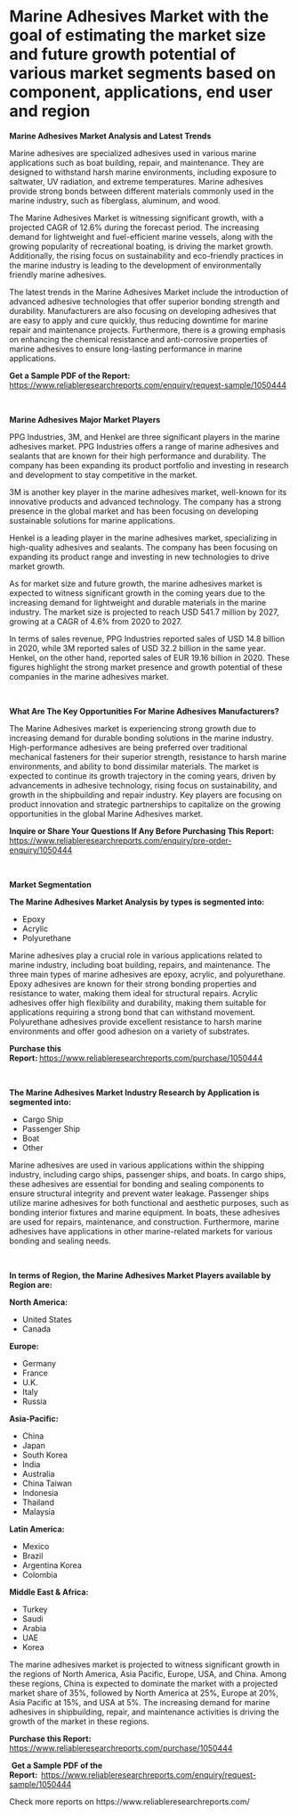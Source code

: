 <p><h1>Marine Adhesives Market with the goal of estimating the market size and future growth potential of various market segments based on component, applications, end user and region</h1></p><p><strong>Marine Adhesives Market Analysis and Latest Trends</strong></p>
<p><p>Marine adhesives are specialized adhesives used in various marine applications such as boat building, repair, and maintenance. They are designed to withstand harsh marine environments, including exposure to saltwater, UV radiation, and extreme temperatures. Marine adhesives provide strong bonds between different materials commonly used in the marine industry, such as fiberglass, aluminum, and wood.</p><p>The Marine Adhesives Market is witnessing significant growth, with a projected CAGR of 12.6% during the forecast period. The increasing demand for lightweight and fuel-efficient marine vessels, along with the growing popularity of recreational boating, is driving the market growth. Additionally, the rising focus on sustainability and eco-friendly practices in the marine industry is leading to the development of environmentally friendly marine adhesives.</p><p>The latest trends in the Marine Adhesives Market include the introduction of advanced adhesive technologies that offer superior bonding strength and durability. Manufacturers are also focusing on developing adhesives that are easy to apply and cure quickly, thus reducing downtime for marine repair and maintenance projects. Furthermore, there is a growing emphasis on enhancing the chemical resistance and anti-corrosive properties of marine adhesives to ensure long-lasting performance in marine applications.</p></p>
<p><strong>Get a Sample PDF of the Report:&nbsp;</strong> <a href="https://www.reliableresearchreports.com/enquiry/request-sample/1050444">https://www.reliableresearchreports.com/enquiry/request-sample/1050444</a></p>
<p>&nbsp;</p>
<p><strong>Marine Adhesives Major Market Players</strong></p>
<p><p>PPG Industries, 3M, and Henkel are three significant players in the marine adhesives market. PPG Industries offers a range of marine adhesives and sealants that are known for their high performance and durability. The company has been expanding its product portfolio and investing in research and development to stay competitive in the market.</p><p>3M is another key player in the marine adhesives market, well-known for its innovative products and advanced technology. The company has a strong presence in the global market and has been focusing on developing sustainable solutions for marine applications.</p><p>Henkel is a leading player in the marine adhesives market, specializing in high-quality adhesives and sealants. The company has been focusing on expanding its product range and investing in new technologies to drive market growth.</p><p>As for market size and future growth, the marine adhesives market is expected to witness significant growth in the coming years due to the increasing demand for lightweight and durable materials in the marine industry. The market size is projected to reach USD 541.7 million by 2027, growing at a CAGR of 4.6% from 2020 to 2027.</p><p>In terms of sales revenue, PPG Industries reported sales of USD 14.8 billion in 2020, while 3M reported sales of USD 32.2 billion in the same year. Henkel, on the other hand, reported sales of EUR 19.16 billion in 2020. These figures highlight the strong market presence and growth potential of these companies in the marine adhesives market.</p></p>
<p>&nbsp;</p>
<p><strong>What Are The Key Opportunities For Marine Adhesives Manufacturers?</strong></p>
<p><p>The Marine Adhesives market is experiencing strong growth due to increasing demand for durable bonding solutions in the marine industry. High-performance adhesives are being preferred over traditional mechanical fasteners for their superior strength, resistance to harsh marine environments, and ability to bond dissimilar materials. The market is expected to continue its growth trajectory in the coming years, driven by advancements in adhesive technology, rising focus on sustainability, and growth in the shipbuilding and repair industry. Key players are focusing on product innovation and strategic partnerships to capitalize on the growing opportunities in the global Marine Adhesives market.</p></p>
<p><strong>Inquire or Share Your Questions If Any Before Purchasing This Report:</strong> <a href="https://www.reliableresearchreports.com/enquiry/pre-order-enquiry/1050444">https://www.reliableresearchreports.com/enquiry/pre-order-enquiry/1050444</a></p>
<p>&nbsp;</p>
<p><strong>Market Segmentation</strong></p>
<p><strong>The Marine Adhesives Market Analysis by types is segmented into:</strong></p>
<p><ul><li>Epoxy</li><li>Acrylic</li><li>Polyurethane</li></ul></p>
<p><p>Marine adhesives play a crucial role in various applications related to marine industry, including boat building, repairs, and maintenance. The three main types of marine adhesives are epoxy, acrylic, and polyurethane. Epoxy adhesives are known for their strong bonding properties and resistance to water, making them ideal for structural repairs. Acrylic adhesives offer high flexibility and durability, making them suitable for applications requiring a strong bond that can withstand movement. Polyurethane adhesives provide excellent resistance to harsh marine environments and offer good adhesion on a variety of substrates.</p></p>
<p><strong>Purchase this Report:&nbsp;</strong><a href="https://www.reliableresearchreports.com/purchase/1050444">https://www.reliableresearchreports.com/purchase/1050444</a></p>
<p>&nbsp;</p>
<p><strong>The Marine Adhesives Market Industry Research by Application is segmented into:</strong></p>
<p><ul><li>Cargo Ship</li><li>Passenger Ship</li><li>Boat</li><li>Other</li></ul></p>
<p><p>Marine adhesives are used in various applications within the shipping industry, including cargo ships, passenger ships, and boats. In cargo ships, these adhesives are essential for bonding and sealing components to ensure structural integrity and prevent water leakage. Passenger ships utilize marine adhesives for both functional and aesthetic purposes, such as bonding interior fixtures and marine equipment. In boats, these adhesives are used for repairs, maintenance, and construction. Furthermore, marine adhesives have applications in other marine-related markets for various bonding and sealing needs.</p></p>
<p>&nbsp;</p>
<p><strong>In terms of Region, the Marine Adhesives Market Players available by Region are:</strong></p>
<p>
    <p> <strong> North America: </strong>
        <ul>
            <li>United States</li>
            <li>Canada</li>
        </ul>
        </p> 
    <p> <strong> Europe: </strong>
        <ul>
            <li>Germany</li>
            <li>France</li>
            <li>U.K.</li>
            <li>Italy</li>
            <li>Russia</li>
        </ul>
        </p> 
    <p> <strong> Asia-Pacific: </strong>
        <ul>
            <li>China</li>
            <li>Japan</li>
            <li>South Korea</li>
            <li>India</li>
            <li>Australia</li>
            <li>China Taiwan</li>
            <li>Indonesia</li>
            <li>Thailand</li>
            <li>Malaysia</li>
        </ul>
        </p> 
    <p> <strong> Latin America: </strong>
        <ul>
            <li>Mexico</li>
            <li>Brazil</li>
            <li>Argentina Korea</li>
            <li>Colombia</li>
        </ul>
        </p> 
    <p> <strong> Middle East & Africa: </strong>
        <ul>
            <li>Turkey</li>
            <li>Saudi</li>
            <li>Arabia</li>
            <li>UAE</li>
            <li>Korea</li>
        </ul>
    </p>
    </p>
<p><p>The marine adhesives market is projected to witness significant growth in the regions of North America, Asia Pacific, Europe, USA, and China. Among these regions, China is expected to dominate the market with a projected market share of 35%, followed by North America at 25%, Europe at 20%, Asia Pacific at 15%, and USA at 5%. The increasing demand for marine adhesives in shipbuilding, repair, and maintenance activities is driving the growth of the market in these regions.</p></p>
<p><strong>Purchase this Report: </strong><a href="https://www.reliableresearchreports.com/purchase/1050444">https://www.reliableresearchreports.com/purchase/1050444</a></p>
<p>&nbsp;<strong>Get a Sample PDF of the Report:&nbsp;&nbsp;</strong><a href="https://www.reliableresearchreports.com/enquiry/request-sample/1050444">https://www.reliableresearchreports.com/enquiry/request-sample/1050444</a></p>
<p><strong></strong></p>
<p>Check more reports on https://www.reliableresearchreports.com/</p>